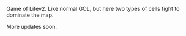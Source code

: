 Game of Lifev2.
Like normal GOL, but here two types of cells fight to dominate the map.

More updates soon.
